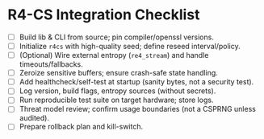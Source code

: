 # R4-CS Integration Checklist

- [ ] Build lib & CLI from source; pin compiler/openssl versions.
- [ ] Initialize `r4cs` with high-quality seed; define reseed interval/policy.
- [ ] (Optional) Wire external entropy (`re4_stream`) and handle timeouts/fallbacks.
- [ ] Zeroize sensitive buffers; ensure crash-safe state handling.
- [ ] Add healthcheck/self-test at startup (sanity bytes, not a security test).
- [ ] Log version, build flags, entropy sources (without secrets).
- [ ] Run reproducible test suite on target hardware; store logs.
- [ ] Threat model review; confirm usage boundaries (not a CSPRNG unless audited).
- [ ] Prepare rollback plan and kill-switch.
